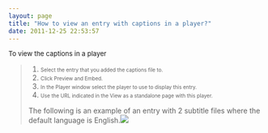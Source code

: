 ```yaml
---
layout: page
title: "How to view an entry with captions in a player?"
date: 2011-12-25 22:53:57
---
```


<p class="mce-procedure">
  <span style="font-size: small;">To view the captions in a player</span>
</p>

> 1.  <span style="font-size: 10px;">Select the entry that you added the captions file to.</span>
> 2.  <span style="font-size: 10px;">Click Preview and Embed.</span>
> 3.  <span style="font-size: 10px;">In the Player window select the player to use to display this entry.</span>
> 4.  <span style="font-size: 10px;">Use the URL indicated in the View as a standalone page with this player.</span>
> 
> The following is an example of an entry with 2 subtitle files where the default language is English.<img src="{{site.url}}/assets/1048">